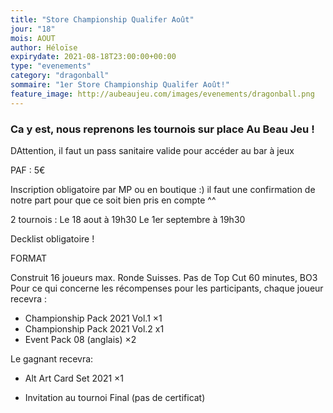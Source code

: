 ```yaml
---
title: "Store Championship Qualifer Août"
jour: "18"
mois: AOUT
author: Héloïse
expirydate: 2021-08-18T23:00:00+00:00
type: "evenements"
category: "dragonball"
sommaire: "1er Store Championship Qualifer Août!"
feature_image: http://aubeaujeu.com/images/evenements/dragonball.png
---
```

### Ca y est, nous reprenons les tournois sur place Au Beau Jeu !

DAttention, il faut un pass sanitaire valide pour accéder au bar à jeux

PAF : 5€

Inscription obligatoire par MP ou en boutique :) il faut une confirmation de notre part pour que ce soit bien pris en compte ^^

2 tournois :
Le 18 aout à 19h30
Le 1er septembre à 19h30

Decklist obligatoire !

FORMAT

Construit
16 joueurs max. Ronde Suisses. Pas de Top Cut
60 minutes, BO3
Pour ce qui concerne les récompenses pour les participants, chaque joueur recevra :

- Championship Pack 2021 Vol.1 ×1
- Championship Pack 2021 Vol.2 x1
- Event Pack 08 (anglais) ×2

Le gagnant recevra:

- Alt Art Card Set 2021 ×1

- Invitation au tournoi Final (pas de certificat)
